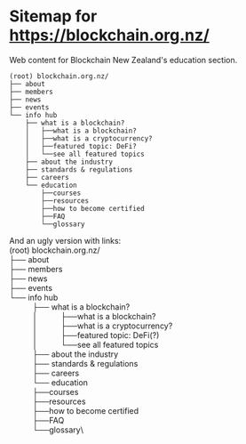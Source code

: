 # Sitemap for https://blockchain.org.nz/
Web content for Blockchain New Zealand's education section.
```
(root) blockchain.org.nz/
├── about
├── members
├── news
├── events
└── info hub
    ├── what is a blockchain?
    │   ├──what is a blockchain?
    │   ├──what is a cryptocurrency?
    │   ├──featured topic: DeFi?
    │   └──see all featured topics
    ├── about the industry
    ├── standards & regulations
    ├── careers
    └── education
        ├──courses
        ├──resources
        ├──how to become certified
        ├──FAQ
        └──glossary
```   

And an ugly version with links:\
(root) blockchain.org.nz/\
├── about\
├── members\
├── news\
├── events\
└── info hub\
   ├── what is a blockchain?\
   │   ├──what is a blockchain?\
   │   ├──what is a cryptocurrency?\
   │   ├──featured topic: DeFi(?)\
   │   └──see all featured topics\
   ├── about the industry\
   ├── standards & regulations\
   ├── careers\
   └── education\
      ├──courses\
      ├──resources\
      ├──how to become certified\
      ├──FAQ\
      └──glossary\
